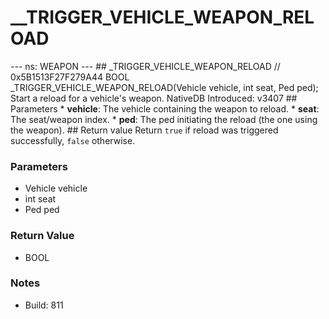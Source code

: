 # __TRIGGER_VEHICLE_WEAPON_RELOAD

--- ns: WEAPON --- ## _TRIGGER_VEHICLE_WEAPON_RELOAD  // 0x5B1513F27F279A44 BOOL _TRIGGER_VEHICLE_WEAPON_RELOAD(Vehicle vehicle, int seat, Ped ped);  Start a reload for a vehicle's weapon.  NativeDB Introduced: v3407  ## Parameters * **vehicle**: The vehicle containing the weapon to reload. * **seat**: The seat/weapon index. * **ped**: The ped initiating the reload (the one using the weapon).  ## Return value Return `true` if reload was triggered successfully, `false` otherwise.

### Parameters
* Vehicle vehicle
* int seat
* Ped ped

### Return Value
* BOOL

### Notes
* Build: 811

